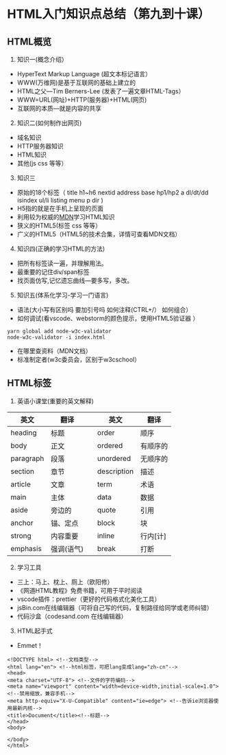 # HTML入门知识点总结（第九到十课）
## HTML概览

1. 知识一(概念介绍）
* HyperText Markup Language (超文本标记语言）
* WWW(万维网)是基于互联网的基础上建立的
* HTML之父—Tim Berners-Lee (发表了一遍文章HTML-Tags）
* WWW=URL(网址)+HTTP(服务器)+HTML(网页)
* 互联网的本质—就是内容的共享

2. 知识二(如何制作出网页)
* 域名知识
* HTTP服务器知识
* HTML知识
* 其他(js css 等等）

3. 知识三
* 原始的18个标签（ title h1~h6 nextid address base hp1/hp2 a dl/dt/dd isindex ul/li listing menu p dir )
* H5指的就是在手机上呈现的页面
* 利用较为权威的[MDN](https://developer.mozilla.org/en-US/docs/Web/Guide/HTML/HTML5)学习HTML知识
* 狭义的HTML5(标签 css 等等）
* 广义的HTML5（HTML5的技术合集，详情可查看MDN文档）

4. 知识四(正确的学习HTML的方法)
* 把所有标签读一遍，并理解用法。
* 最重要的记住div/span标签
* 找页面仿写,记忆遗忘曲线—要多写，多改。

5. 知识五(体系化学习-学习一门语言)
* 语法(大小写有区别吗 要加引号吗 如何注释(CTRL+/） 如何组合）
* 如何调试(看vscode、webstorm的颜色提示，使用HTML5验证器 ）
```(cmder)
yarn global add node-w3c-validator
node-w3c-validator -i index.html
```
* 在哪里查资料（MDN文档）
* 标准制定者(w3c委员会，区别于w3cschool）

## HTML标签
1. 英语小课堂(重要的英文解释)

  英文|翻译| |英文|翻译
  ---|---|---|---|---
  heading|标题|  |order|顺序|
  body|正文|  |ordered|有顺序的|
  paragraph|段落|  |unordered|无顺序的|
  section|章节|  |description|描述|
  article|文章|  |term|术语|
  main|主体|  |data|数据|
  aside|旁边的|  |quote|引用|
  anchor|锚、定点|  |block|块|
  strong|内容重要|  |inline|行内[计]|
  emphasis|强调(语气)|  |break|打断|
 
 2. 学习工具
 * 三上：马上、枕上、厕上（欧阳修）
 * 《网道HTML教程》免费书籍，可用于平时阅读
 * vscode插件：prettier（更好的代码格式化美化工具）
 * jsBin.com在线编辑器（可将自己写的代码，复制路径给同学或老师纠错）
 * 代码沙盒（codesand.com 在线编辑器）
 
 3. HTML起手式
 * Emmet！
 ```(html)
 <!DOCTYPE html> <!--文档类型-->
 <html lang="en"> <!--html标签，可把lang变成lang="zh-cn"-->
 <head>
 <meta charset="UTF-8"> <!--文件的字符编码-->
 <meta name="viewport" content="width=device-width,initial-scale=1.0"> <!--禁用缩放，兼容手机-->
 <meta http-equiv="X-U-Compatible" content="ie=edge"> <!--告诉ie浏览器使用最新内核-->
 <title>Document</title><!--标题-->
 </head>
 <body>
 
 </body>
 </html>
 ```












